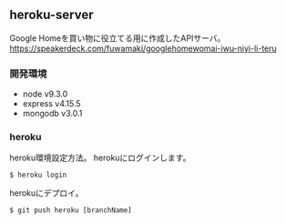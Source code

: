 ## heroku-server

Google Homeを買い物に役立てる用に作成したAPIサーバ。
https://speakerdeck.com/fuwamaki/googlehomewomai-iwu-niyi-li-teru

### 開発環境

- node v9.3.0
- express v4.15.5
- mongodb v3.0.1

### heroku

heroku環境設定方法。
herokuにログインします。

```
$ heroku login
```

herokuにデプロイ。

```
$ git push heroku [branchName]
```

